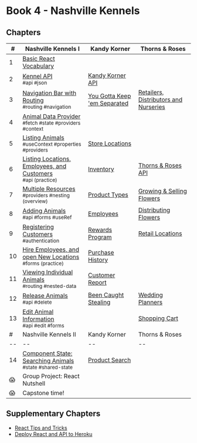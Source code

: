 # Book 4 - Nashville Kennels

## Chapters

| #  | Nashville Kennels I | Kandy Korner | Thorns &amp; Roses |
|--|--|--|--|
| 1 | [Basic React Vocabulary](./chapters/REACT_BASICS.md) |  |   |
| 2 | [Kennel API](./chapters/KENNEL_API.md) <br/> <sub style="font-size:0.85rem;">#api #json</sub>  | [Kandy Korner API](./chapters/KANDY_API.md) |   |
| 3 | [Navigation Bar with Routing](./chapters/ROUTING.md) <br/> <sub style="font-size:0.85rem;">#routing #navigation</sub>  | [You Gotta Keep 'em Separated](./chapters/KK_ROUTING.md) | [Retailers, Distributors and Nurseries](./chapters/TH_NAVBAR.md)  || 3 | [Location Data Provider](./chapters/DATA_PROVIDER.md) <br/> <sub style="font-size:0.85rem;">#fetch #state #providers #context</sub>  |  |   |
| 4 | [Animal Data Provider](./chapters/DATA_PROVIDER.md) <br/> <sub style="font-size:0.85rem;">#fetch #state #providers #context</sub>  |  |   |
| 5 | [Listing Animals](./chapters/LIST_USECONTEXT.md) <br/> <sub style="font-size:0.85rem;">#useContext #properties #providers</sub>  | [Store Locations](./chapters/KK_STORES.md) |   |
| 6 | [Listing Locations, Employees, and Customers](./chapters/LIVE_DATA.md) <br/> <sub style="font-size:0.85rem;">#api (practice)</sub>  | [Inventory](./chapters/KK_INVENTORY.md) | [Thorns &amp; Roses API](./chapters/TR_API.md) |
| 7 | [Multiple Resources](./chapters/MULTIPLE_PROVIDERS.md) <br/> <sub style="font-size:0.85rem;">#providers #nesting (overview)</sub>  | [Product Types](./chapters/KK_PRODUCT_TYPES.md) | [Growing &amp; Selling Flowers](./chapters/TR_NURSERIES.md) |
| 8 | [Adding Animals](./chapters/FORMS_USEREF.md) <br/> <sub style="font-size:0.85rem;">#api #forms #useRef</sub>  | [Employees](./chapters/KK_EMPLOYEES.md) | [Distributing Flowers](./chapters/TR_DISTRIBUTORS.md) |
| 9 | [Registering Customers](./chapters/AUTHENTICATION.md) <br/> <sub style="font-size:0.85rem;">#authentication</sub>  | [Rewards Program](./chapters/KK_CUSTOMERS.md) | [Retail Locations](./chapters/TH_RETAILERS.md) |
| 10 | [Hire Employees, and open New Locations](./chapters/ADMIT_ANIMAL.md) <br/> <sub style="font-size:0.85rem;">#forms (practice)</sub>  | [Purchase History](./chapters/KK_PURCHASES.md) |   |
| 11 | [Viewing Individual Animals](./chapters/USING_NESTED_DATA.md) <br/> <sub style="font-size:0.85rem;">#routing #nested-data</sub>  | [Customer Report](./chapters/KK_REPORT.md) |  |
| 12 | [Release Animals](./chapters/DELETE.md) <br/> <sub style="font-size:0.85rem;">#api #delete</sub>  | [Been Caught Stealing](./chapters/KK_DELETE.md) | [Wedding Planners](./chapters/TR_PURCHASING.md)  |
| 13 | [Edit Animal Information](./chapters/EDIT.md) <br/> <sub style="font-size:0.85rem;">#api #edit #forms</sub>  |  | [Shopping Cart](./chapters/TR_SHOPPING_CART.md) |
| #  | Nashville Kennels II | Kandy Korner | Thorns &amp; Roses |
|--|--|--|--|
| 14 | [Component State: Searching Animals](./chapters/DASHBOARD_SEARCH.md) <br/> <sub style="font-size:0.85rem;">#state #shared-state</sub>  |  [Product Search](./chapters/KK_SEARCH.md) |  |
| 😱 | Group Project: React Nutshell |  |   |
| 😱 | Capstone time! |  |   |

## Supplementary Chapters

* [React Tips and Tricks](./chapters/REACT_TIPS.md)
* [Deploy React and API to Heroku](./chapters/JSON_SERVER_HEROKU.md)
